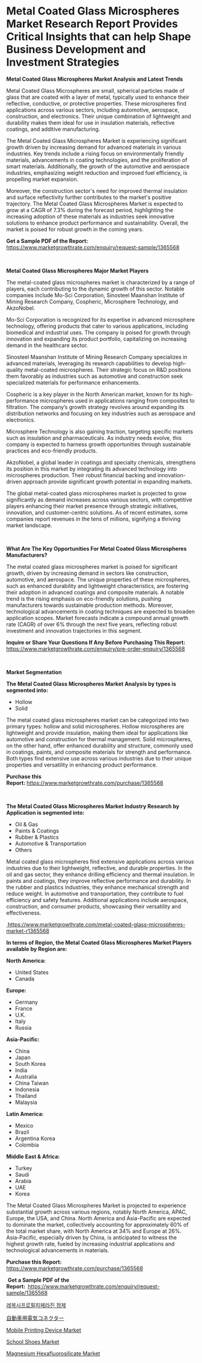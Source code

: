 <p><h1>Metal Coated Glass Microspheres Market Research Report Provides Critical Insights that can help Shape Business Development and Investment Strategies</h1></p><p><strong>Metal Coated Glass Microspheres Market Analysis and Latest Trends</strong></p>
<p><p>Metal Coated Glass Microspheres are small, spherical particles made of glass that are coated with a layer of metal, typically used to enhance their reflective, conductive, or protective properties. These microspheres find applications across various sectors, including automotive, aerospace, construction, and electronics. Their unique combination of lightweight and durability makes them ideal for use in insulation materials, reflective coatings, and additive manufacturing.</p><p>The Metal Coated Glass Microspheres Market is experiencing significant growth driven by increasing demand for advanced materials in various industries. Key trends include a rising focus on environmentally friendly materials, advancements in coating technologies, and the proliferation of smart materials. Additionally, the growth of the automotive and aerospace industries, emphasizing weight reduction and improved fuel efficiency, is propelling market expansion.</p><p>Moreover, the construction sector's need for improved thermal insulation and surface reflectivity further contributes to the market's positive trajectory. The Metal Coated Glass Microspheres Market is expected to grow at a CAGR of 7.3% during the forecast period, highlighting the increasing adoption of these materials as industries seek innovative solutions to enhance product performance and sustainability. Overall, the market is poised for robust growth in the coming years.</p></p>
<p><strong>Get a Sample PDF of the Report:&nbsp;</strong> <a href="https://www.marketgrowthrate.com/enquiry/request-sample/1365568">https://www.marketgrowthrate.com/enquiry/request-sample/1365568</a></p>
<p>&nbsp;</p>
<p><strong>Metal Coated Glass Microspheres Major Market Players</strong></p>
<p><p>The metal-coated glass microspheres market is characterized by a range of players, each contributing to the dynamic growth of this sector. Notable companies include Mo-Sci Corporation, Sinosteel Maanshan Institute of Mining Research Company, Cospheric, Microsphere Technology, and AkzoNobel.</p><p>Mo-Sci Corporation is recognized for its expertise in advanced microsphere technology, offering products that cater to various applications, including biomedical and industrial uses. The company is poised for growth through innovation and expanding its product portfolio, capitalizing on increasing demand in the healthcare sector.</p><p>Sinosteel Maanshan Institute of Mining Research Company specializes in advanced materials, leveraging its research capabilities to develop high-quality metal-coated microspheres. Their strategic focus on R&D positions them favorably as industries such as automotive and construction seek specialized materials for performance enhancements.</p><p>Cospheric is a key player in the North American market, known for its high-performance microspheres used in applications ranging from composites to filtration. The company’s growth strategy revolves around expanding its distribution networks and focusing on key industries such as aerospace and electronics.</p><p>Microsphere Technology is also gaining traction, targeting specific markets such as insulation and pharmaceuticals. As industry needs evolve, this company is expected to harness growth opportunities through sustainable practices and eco-friendly products.</p><p>AkzoNobel, a global leader in coatings and specialty chemicals, strengthens its position in this market by integrating its advanced technology into microspheres production. Their robust financial backing and innovation-driven approach provide significant growth potential in expanding markets.</p><p>The global metal-coated glass microspheres market is projected to grow significantly as demand increases across various sectors, with competitive players enhancing their market presence through strategic initiatives, innovation, and customer-centric solutions. As of recent estimates, some companies report revenues in the tens of millions, signifying a thriving market landscape.</p></p>
<p>&nbsp;</p>
<p><strong>What Are The Key Opportunities For Metal Coated Glass Microspheres Manufacturers?</strong></p>
<p><p>The metal coated glass microspheres market is poised for significant growth, driven by increasing demand in sectors like construction, automotive, and aerospace. The unique properties of these microspheres, such as enhanced durability and lightweight characteristics, are fostering their adoption in advanced coatings and composite materials. A notable trend is the rising emphasis on eco-friendly solutions, pushing manufacturers towards sustainable production methods. Moreover, technological advancements in coating techniques are expected to broaden application scopes. Market forecasts indicate a compound annual growth rate (CAGR) of over 6% through the next five years, reflecting robust investment and innovation trajectories in this segment.</p></p>
<p><strong>Inquire or Share Your Questions If Any Before Purchasing This Report:</strong> <a href="https://www.marketgrowthrate.com/enquiry/pre-order-enquiry/1365568">https://www.marketgrowthrate.com/enquiry/pre-order-enquiry/1365568</a></p>
<p>&nbsp;</p>
<p><strong>Market Segmentation</strong></p>
<p><strong>The Metal Coated Glass Microspheres Market Analysis by types is segmented into:</strong></p>
<p><ul><li>Hollow</li><li>Solid</li></ul></p>
<p><p>The metal coated glass microspheres market can be categorized into two primary types: hollow and solid microspheres. Hollow microspheres are lightweight and provide insulation, making them ideal for applications like automotive and construction for thermal management. Solid microspheres, on the other hand, offer enhanced durability and structure, commonly used in coatings, paints, and composite materials for strength and performance. Both types find extensive use across various industries due to their unique properties and versatility in enhancing product performance.</p></p>
<p><strong>Purchase this Report:&nbsp;</strong><a href="https://www.marketgrowthrate.com/purchase/1365568">https://www.marketgrowthrate.com/purchase/1365568</a></p>
<p>&nbsp;</p>
<p><strong>The Metal Coated Glass Microspheres Market Industry Research by Application is segmented into:</strong></p>
<p><ul><li>Oil & Gas</li><li>Paints & Coatings</li><li>Rubber & Plastics</li><li>Automotive & Transportation</li><li>Others</li></ul></p>
<p><p>Metal coated glass microspheres find extensive applications across various industries due to their lightweight, reflective, and durable properties. In the oil and gas sector, they enhance drilling efficiency and thermal insulation. In paints and coatings, they improve reflective performance and durability. In the rubber and plastics industries, they enhance mechanical strength and reduce weight. In automotive and transportation, they contribute to fuel efficiency and safety features. Additional applications include aerospace, construction, and consumer products, showcasing their versatility and effectiveness.</p></p>
<p><a href="https://www.marketgrowthrate.com/metal-coated-glass-microspheres-market-r1365568">&nbsp;https://www.marketgrowthrate.com/metal-coated-glass-microspheres-market-r1365568</a></p>
<p><strong>In terms of Region, the Metal Coated Glass Microspheres Market Players available by Region are:</strong></p>
<p>
    <p> <strong> North America: </strong>
        <ul>
            <li>United States</li>
            <li>Canada</li>
        </ul>
        </p> 
    <p> <strong> Europe: </strong>
        <ul>
            <li>Germany</li>
            <li>France</li>
            <li>U.K.</li>
            <li>Italy</li>
            <li>Russia</li>
        </ul>
        </p> 
    <p> <strong> Asia-Pacific: </strong>
        <ul>
            <li>China</li>
            <li>Japan</li>
            <li>South Korea</li>
            <li>India</li>
            <li>Australia</li>
            <li>China Taiwan</li>
            <li>Indonesia</li>
            <li>Thailand</li>
            <li>Malaysia</li>
        </ul>
        </p> 
    <p> <strong> Latin America: </strong>
        <ul>
            <li>Mexico</li>
            <li>Brazil</li>
            <li>Argentina Korea</li>
            <li>Colombia</li>
        </ul>
        </p> 
    <p> <strong> Middle East & Africa: </strong>
        <ul>
            <li>Turkey</li>
            <li>Saudi</li>
            <li>Arabia</li>
            <li>UAE</li>
            <li>Korea</li>
        </ul>
    </p>
    </p>
<p><p>The Metal Coated Glass Microspheres Market is projected to experience substantial growth across various regions, notably North America, APAC, Europe, the USA, and China. North America and Asia-Pacific are expected to dominate the market, collectively accounting for approximately 60% of the total market share, with North America at 34% and Europe at 26%. Asia-Pacific, especially driven by China, is anticipated to witness the highest growth rate, fueled by increasing industrial applications and technological advancements in materials.</p></p>
<p><strong>Purchase this Report: </strong><a href="https://www.marketgrowthrate.com/purchase/1365568">https://www.marketgrowthrate.com/purchase/1365568</a></p>
<p>&nbsp;<strong>Get a Sample PDF of the Report:&nbsp;&nbsp;</strong><a href="https://www.marketgrowthrate.com/enquiry/request-sample/1365568">https://www.marketgrowthrate.com/enquiry/request-sample/1365568</a></p>
<p><strong></strong></p>
<p><p><a href="https://medium.com/@tyrrell.maye-smith/%EB%A0%88%EB%B3%B5%EC%8B%9C%ED%94%84%EB%A1%9C%ED%95%84%ED%94%BC%ED%8E%98%EB%9D%BC%EC%A7%84-%EC%A0%95%EC%A0%9C-%EC%8B%9C%EC%9E%A5-%EA%B7%9C%EB%AA%A8-%EB%B0%8F-%EC%A0%90%EC%9C%A0%EC%9C%A8-%EB%B6%84%EC%84%9D-%EC%84%B1%EC%9E%A5-%EC%B6%94%EC%84%B8-%EB%B0%8F-%EC%98%88%EC%B8%A1-2024-2031-be4d16a69e60?postPublishedType=repub">레복시프로필피페라진 정제</a></p><p><a href="https://medium.com/@gregoriookeefe2023/%E3%82%B0%E3%83%AD%E3%83%BC%E3%83%90%E3%83%AB%E8%87%AA%E5%8B%95%E8%BB%8A%E7%94%A8%E9%9B%BB%E6%B0%97%E3%82%B3%E3%83%8D%E3%82%AF%E3%82%BF%E5%B8%82%E5%A0%B4%E3%81%AE%E3%82%B7%E3%82%A7%E3%82%A2%E3%81%A8%E6%88%90%E9%95%B7%E6%A9%9F%E4%BC%9A%E3%81%8A%E3%82%88%E3%81%B3%E5%B8%82%E5%A0%B4%E8%A6%8F%E6%A8%A1%E3%81%AF-2024%E5%B9%B4%E3%81%8B%E3%82%892031%E5%B9%B4%E3%81%AE%E6%9C%9F%E9%96%93%E3%81%A711-3-%E3%81%AEcagr%E3%81%A7%E6%88%90%E9%95%B7%E3%81%97%E3%81%A6%E3%81%84%E3%81%BE%E3%81%99-c04ca90f4f11">自動車用電気コネクター</a></p><p><a href="https://www.linkedin.com/pulse/market-leaders-laggards-global-mobile-printing-device-khqse?trackingId=MgtqIcBWTh%2BcFuWNrA9Hsw%3D%3D">Mobile Printing Device Market</a></p><p><a href="https://github.com/SanjidaMahmud54/Market-Research-Report-List-1/blob/main/school-shoes-market.md">School Shoes Market</a></p><p><a href="https://github.com/hgf64gh/Market-Research-Report-List-1/blob/main/magnesium-hexafluorosilicate-market.md">Magnesium Hexafluorosilicate Market</a></p></p>